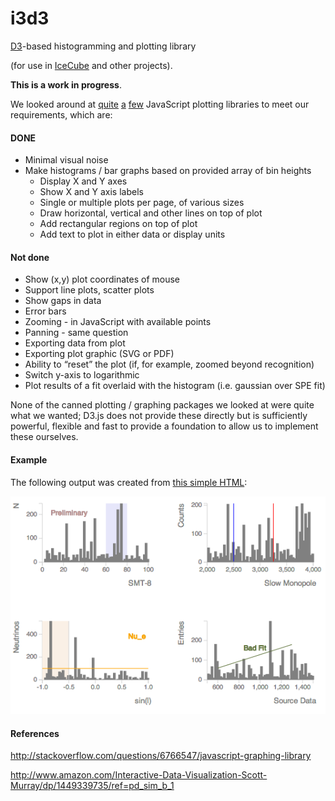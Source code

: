 i3d3
====

[D3](http://d3js.org/)-based histogramming and plotting library

(for use in [IceCube](http://icecube.wisc.edu) and other projects).

**This is a work in progress**.

We looked around at 
[quite](https://code.google.com/p/flot/)
[a](http://www.jqplot.com/tests/) 
[few](http://www.highcharts.com/)
JavaScript 
plotting
libraries
to meet
our requirements, which are:

#### DONE

- Minimal visual noise
- Make histograms / bar graphs based on provided array of bin heights
    - Display X and Y axes
    - Show X and Y axis labels
    - Single or multiple plots per page, of various sizes
    - Draw horizontal, vertical and other lines on top of plot
    - Add rectangular regions on top of plot
    - Add text to plot in either data or display units

#### Not done

- Show (x,y) plot coordinates of mouse
- Support line plots, scatter plots
- Show gaps in data
- Error bars
- Zooming - in JavaScript with available points
- Panning - same question
- Exporting data from plot
- Exporting plot graphic (SVG or PDF)
- Ability to “reset” the plot (if, for example, zoomed beyond recognition)
- Switch y-axis to logarithmic
- Plot results of a fit overlaid with the histogram (i.e. gaussian over SPE fit)

None of the canned plotting / graphing packages we looked at were
quite what we wanted; D3.js does not provide these directly but is
sufficiently powerful, flexible and fast to provide a foundation to
allow us to implement these ourselves.

#### Example

The following output was created from [this simple HTML](example.html):

![Example output](example.png "Example output")

#### References

http://stackoverflow.com/questions/6766547/javascript-graphing-library

http://www.amazon.com/Interactive-Data-Visualization-Scott-Murray/dp/1449339735/ref=pd_sim_b_1
